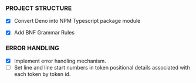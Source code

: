 ### PROJECT STRUCTURE

- [x] Convert Deno into NPM Typescript package module
- [x] Add BNF Grammar Rules


### ERROR HANDLING

- [x] Implement error handling mechanism.
- [ ] Set line and line start numbers in token positional details associated with each token by token id.

